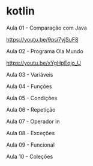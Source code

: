 # kotlin

Aula 01 - Comparação com Java

https://youtu.be/9psi7yjSuF8

Aula 02 - Programa Ola Mundo

https://youtu.be/xYgHpEojo_U

Aula 03 - Variáveis

Aula 04 - Funções

Aula 05 - Condições

Aula 06 - Repetição

Aula 07 - Operador in

Aula 08 - Exceções

Aula 09 - Funcional

Aula 10 - Coleções
